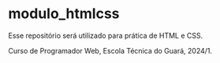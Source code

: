 # modulo_htmlcss
Esse repositório será utilizado para prática de HTML e CSS.

Curso de Programador Web, Escola Técnica do Guará, 2024/1.
